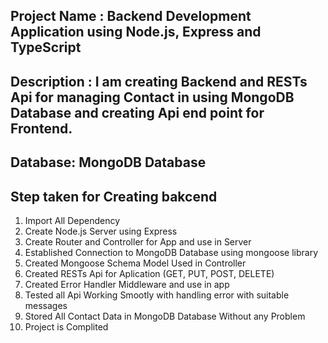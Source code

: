 ## Project Name : Backend Development Application using Node.js, Express and TypeScript
## Description : I am creating Backend and RESTs Api for managing Contact in using MongoDB Database and creating Api end point for Frontend.
## Database: MongoDB Database

## Step taken for Creating bakcend

1. Import All Dependency
2. Create Node.js Server using Express
3. Create Router and Controller for App and use in Server
4. Established Connection to MongoDB Database using mongoose library
5. Created Mongoose Schema Model Used in Controller
6. Created RESTs Api for Aplication (GET, PUT, POST, DELETE)
7. Created Error Handler Middleware and use in app
8. Tested all Api Working Smootly with handling error with suitable messages
9. Stored All Contact Data in MongoDB Database Without any Problem
10. Project is Complited
